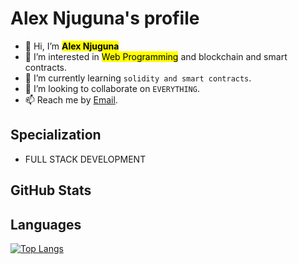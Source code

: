 #  **Alex Njuguna's profile**

- 👋 Hi, I’m <mark>**Alex Njuguna**</mark>
- 👀 I’m interested in <mark>Web Programming</mark> and blockchain and smart contracts.
- 🌱 I’m currently learning `solidity and smart contracts`.
- 💞️ I’m looking to collaborate on `EVERYTHING`.
- 📫 Reach me by <!--[Mobile No](0727433148) or text via--> [Email](njugunakinuthia013@gmail.com).

## Specialization

- FULL STACK DEVELOPMENT


## GitHub Stats

<!--![William's GitHub stats](https://github-readme-stats.vercel.app/api?username=alex-njuguna&show_icons=true&theme=radical)-->

## Languages

[![Top Langs](https://github-readme-stats.vercel.app/api/top-langs/?username=alex-njuguna&layout=compact)](https://github.com/alex-njuguna/github-readme-stats)
